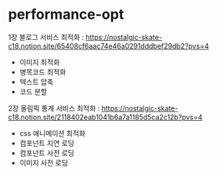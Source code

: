 # performance-opt


1장 블로그 서비스 최적화 : https://nostalgic-skate-c18.notion.site/65408cf6aac74e46a0291dddbef29db2?pvs=4

- 이미지 최적화
- 병목코드 최적화
- 텍스트 압축
- 코드 분할

2장 올림픽 통계 서비스 최적화 : https://nostalgic-skate-c18.notion.site/2118402eab1041b6a7a1185d5ca2c12b?pvs=4

- css 애니메이션 최적화
- 컴포넌트 지연 로딩
- 컴포넌트 사전 로딩
- 이미지 사전 로딩